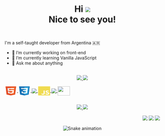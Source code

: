 <h1 align="center">Hi <img src="https://media.giphy.com/media/hvRJCLFzcasrR4ia7z/giphy.gif" width="40px"><br/>Nice to see you!</h1>

<br/>

I'm a self-taught developer from Argentina 🇦🇷

- 🔭 I’m currently working on front-end
- 🌱 I’m currently learning Vanilla JavaScript
- 💬 Ask me about anything

<br/>

<div align="center">
  <a href="https://github.com/ezEst6">
  <img height="180em" src="https://github-readme-stats.vercel.app/api?username=ezEst6&show_icons=true&theme=chartreuse-dark&include_all_commits=true&count_private=true&hide_border=true&bg_color=0d1117">
  <img height="180em" src="https://github-readme-stats.vercel.app/api/top-langs/?username=ezEst6&layout=compact&langs_count=7&theme=chartreuse-dark&hide_border=true&bg_color=0d1117">
</div>
<div style="display: inline_block"><br>
  <img align="center" height="30" width="40" src="https://raw.githubusercontent.com/devicons/devicon/master/icons/html5/html5-original.svg">
  <img align="center" height="30" width="40" src="https://raw.githubusercontent.com/devicons/devicon/master/icons/css3/css3-original.svg">
  <img align="center" width="40" src="https://cdn.jsdelivr.net/gh/devicons/devicon/icons/sass/sass-original.svg">
  <img align="center" height="30" width="40" src="https://raw.githubusercontent.com/devicons/devicon/master/icons/javascript/javascript-plain.svg">
  <img align="center" width="50" src="https://cdn.jsdelivr.net/gh/devicons/devicon/icons/php/php-original.svg">
  <img align="center" height="30" width="40" src="https://cdn.jsdelivr.net/gh/devicons/devicon/icons/git/git-plain.svg">
</div>
  
  ##

<div align="center">
  <img height="180em" src="https://github-readme-streak-stats.herokuapp.com?user=ezEst6&theme=chartreuse-dark&hide_border=true&background=0d1117">
  <img height="144em" src="https://github-readme-stats.vercel.app/api/wakatime?username=ezEst&theme=chartreuse-dark&hide_border=true&bg_color=0d1117">
</div>
  
<br/>
  
<div align="right">
  <a href="mailto:estiga27@gmail.com?Subject=Desde%20GitHub"><img src="https://img.shields.io/badge/Gmail-D14836?style=for-the-badge&logo=gmail&logoColor=white" target="_blank"></a>
  <a href="https://www.linkedin.com/in/ezequiel-estigarribia" target="_blank"><img src="https://img.shields.io/badge/-LinkedIn-%230077B5?style=for-the-badge&logo=linkedin&logoColor=white" target="_blank"></a>
  <a href="https://www.freecodecamp.org/Ezest" target="_blank"><img src="https://img.shields.io/badge/freecodecamp-27273D?style=for-the-badge&logo=freecodecamp&logoColor=white" target="_blank"></a>
</div>
  
  
<div align="center">
  
  ![Snake animation](https://github.com/ezEst6/ezEst6/blob/output/github-contribution-grid-snake.svg)
  
</div>
